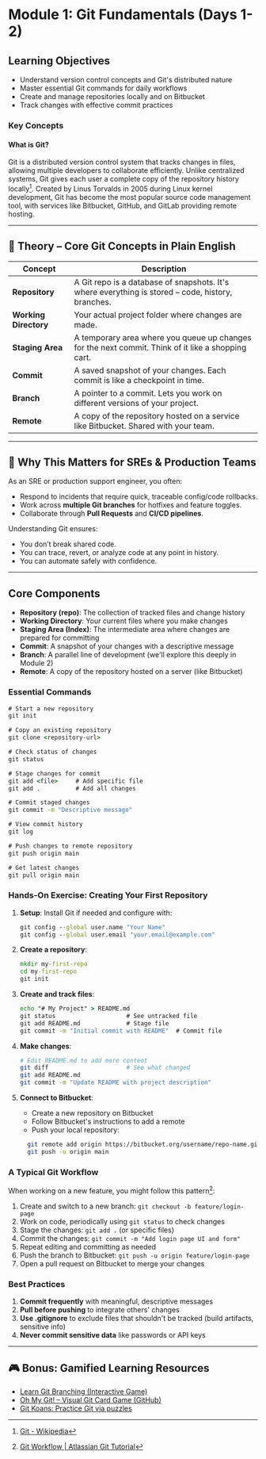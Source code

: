# Module 1: Git Fundamentals (Days 1-2)

## Learning Objectives

- Understand version control concepts and Git's distributed nature
- Master essential Git commands for daily workflows
- Create and manage repositories locally and on Bitbucket
- Track changes with effective commit practices

### Key Concepts

#### What is Git?

Git is a distributed version control system that tracks changes in files, allowing multiple developers to collaborate efficiently. Unlike centralized systems, Git gives each user a complete copy of the repository history locally[^1]. Created by Linus Torvalds in 2005 during Linux kernel development, Git has become the most popular source code management tool, with services like Bitbucket, GitHub, and GitLab providing remote hosting.

[^1]: [Git - Wikipedia](https://en.wikipedia.org/wiki/Git#:~:text=As%20with%20most%20other%20distributed,A)

---

## 📖 Theory – Core Git Concepts in Plain English

| Concept         | Description                                                                 |
|----------------|-----------------------------------------------------------------------------|
| **Repository**  | A Git repo is a database of snapshots. It's where everything is stored – code, history, branches. |
| **Working Directory** | Your actual project folder where changes are made.                      |
| **Staging Area**     | A temporary area where you queue up changes for the next commit. Think of it like a shopping cart. |
| **Commit**           | A saved snapshot of your changes. Each commit is like a checkpoint in time. |
| **Branch**           | A pointer to a commit. Lets you work on different versions of your project. |
| **Remote**           | A copy of the repository hosted on a service like Bitbucket. Shared with your team. |

---

## 🤔 Why This Matters for SREs & Production Teams

As an SRE or production support engineer, you often:

- Respond to incidents that require quick, traceable config/code rollbacks.
- Work across **multiple Git branches** for hotfixes and feature toggles.
- Collaborate through **Pull Requests** and **CI/CD pipelines**.

Understanding Git ensures:

- You don’t break shared code.
- You can trace, revert, or analyze code at any point in history.
- You can automate safely with confidence.

---

## Core Components

- **Repository (repo)**: The collection of tracked files and change history
- **Working Directory**: Your current files where you make changes
- **Staging Area (Index)**: The intermediate area where changes are prepared for committing
- **Commit**: A snapshot of your changes with a descriptive message
- **Branch**: A parallel line of development (we'll explore this deeply in Module 2)
- **Remote**: A copy of the repository hosted on a server (like Bitbucket)

### Essential Commands

```cmd
# Start a new repository
git init

# Copy an existing repository
git clone <repository-url>

# Check status of changes
git status

# Stage changes for commit
git add <file>     # Add specific file
git add .          # Add all changes

# Commit staged changes
git commit -m "Descriptive message"

# View commit history
git log

# Push changes to remote repository
git push origin main

# Get latest changes
git pull origin main
```

### Hands-On Exercise: Creating Your First Repository

1. **Setup**: Install Git if needed and configure with:

   ```cmd
   git config --global user.name "Your Name"
   git config --global user.email "your.email@example.com"
   ```

2. **Create a repository**:

   ```cmd
   mkdir my-first-repo
   cd my-first-repo
   git init
   ```

3. **Create and track files**:

   ```cmd
   echo "# My Project" > README.md
   git status                    # See untracked file
   git add README.md             # Stage file
   git commit -m "Initial commit with README"  # Commit file
   ```

4. **Make changes**:

   ```bash
   # Edit README.md to add more content
   git diff                      # See what changed
   git add README.md
   git commit -m "Update README with project description"
   ```

5. **Connect to Bitbucket**:
   - Create a new repository on Bitbucket
   - Follow Bitbucket's instructions to add a remote
   - Push your local repository:
  
   ```bash
     git remote add origin https://bitbucket.org/username/repo-name.git
     git push -u origin main
   ```

### A Typical Git Workflow

When working on a new feature, you might follow this pattern[^2]:

1. Create and switch to a new branch: `git checkout -b feature/login-page`
2. Work on code, periodically using `git status` to check changes
3. Stage the changes: `git add .` (or specific files)
4. Commit the changes: `git commit -m "Add login page UI and form"`
5. Repeat editing and committing as needed
6. Push the branch to Bitbucket: `git push -u origin feature/login-page`
7. Open a pull request on Bitbucket to merge your changes

[^2]: [Git Workflow | Atlassian Git Tutorial](https://www.atlassian.com/git/tutorials/comparing-workflows#:~:text=Once%20John%20finishes%20his%20feature%2C,git%20push%20command%2C%20like%20so)

### Best Practices

1. **Commit frequently** with meaningful, descriptive messages
2. **Pull before pushing** to integrate others' changes
3. **Use .gitignore** to exclude files that shouldn't be tracked (build artifacts, sensitive info)
4. **Never commit sensitive data** like passwords or API keys

---

## 🎮 Bonus: Gamified Learning Resources

- [Learn Git Branching (Interactive Game)](https://learngitbranching.js.org/)
- [Oh My Git! – Visual Git Card Game (GitHub)](https://github.com/git-learning-game/oh-my-git)
- [Git Koans: Practice Git via puzzles](https://github.com/mbostock/git-koans)
